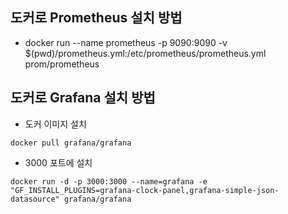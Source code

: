 ## 도커로 Prometheus 설치 방법
- docker run --name prometheus -p 9090:9090 -v $(pwd)/prometheus.yml:/etc/prometheus/prometheus.yml prom/prometheus

## 도커로 Grafana 설치 방법
- 도커 이미지 설치

``
docker pull grafana/grafana
``

- 3000 포트에 설치

``
docker run -d -p 3000:3000 --name=grafana -e "GF_INSTALL_PLUGINS=grafana-clock-panel,grafana-simple-json-datasource" grafana/grafana
``

